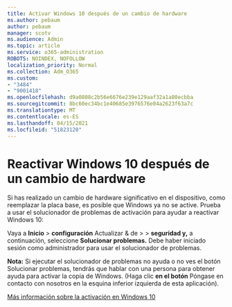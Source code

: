 ```yaml
---
title: Activar Windows 10 después de un cambio de hardware
ms.author: pebaum
author: pebaum
manager: scotv
ms.audience: Admin
ms.topic: article
ms.service: o365-administration
ROBOTS: NOINDEX, NOFOLLOW
localization_priority: Normal
ms.collection: Adm_O365
ms.custom:
- "3484"
- "9001418"
ms.openlocfilehash: d9a0808c2b56e6676e239e129aaf32a1a80ecbba
ms.sourcegitcommit: 8bc60ec34bc1e40685e3976576e04a2623f63a7c
ms.translationtype: MT
ms.contentlocale: es-ES
ms.lasthandoff: 04/15/2021
ms.locfileid: "51823120"
---
```

# <a name="reactivating-windows-10-after-a-hardware-change"></a>Reactivar Windows 10 después de un cambio de hardware

Si has realizado un cambio de hardware significativo en el dispositivo, como reemplazar la placa base, es posible que Windows ya no se active. Prueba a usar el solucionador de problemas de activación para ayudar a reactivar Windows 10:

Vaya a **Inicio**  >  **configuración** Actualizar & de  >    >  **seguridad y,** a continuación, seleccione **Solucionar problemas.** Debe haber iniciado sesión como administrador para usar el solucionador de problemas.

**Nota:** Si ejecutar el solucionador de problemas no ayuda  o no ves el botón Solucionar problemas, tendrás que hablar con una persona para obtener ayuda para activar la copia de Windows. (Haga clic **en el botón** Póngase en contacto con nosotros en la esquina inferior izquierda de esta aplicación).

[Más información sobre la activación en Windows 10](https://support.microsoft.com/help/12440/windows-10-activate)
